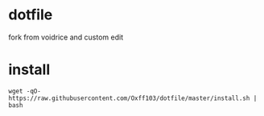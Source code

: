 # dotfile
fork from voidrice and custom edit 

# install
```
wget -qO- https://raw.githubusercontent.com/Oxff103/dotfile/master/install.sh | bash
```
